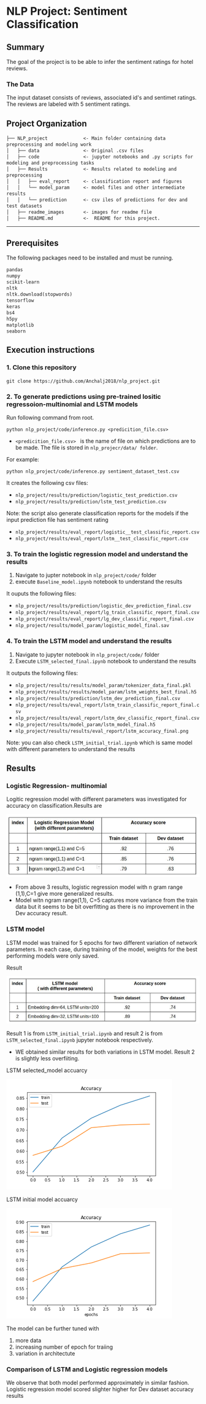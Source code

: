 # NLP Project: Sentiment Classification 

## Summary

The goal of the project is to be able to infer the sentiment ratings for hotel reviews.


### The Data
The input dataset consists of reviews, associated id's and sentimet ratings. The reviews are labeled with 5 sentiment ratings.


Project Organization
------------

    ├── NLP_project             <- Main folder containing data preprocessing and modeling work
    │   ├── data                <- Original .csv files
    │   ├── code                <- jupyter notebooks and .py scripts for modeling and preprocessing tasks
    │   ├── Results             <- Results related to modeling and preprocessing
    │   │   ├── eval_report     <- classification report and figures
    │   │   └── model_param     <- model files and other intermediate results
    │   │   └── prediction      <- csv iles of predictions for dev and test datasets  
    │   ├── readme_images       <- images for readme file
    │   ├── README.md           <-  README for this project.

--------

## Prerequisites
The following packages need to be installed and must be running.
```
pandas
numpy
scikit-learn
nltk
nltk.download(stopwords)
tensorflow
keras
bs4
h5py
matplotlib
seaborn
```

## Execution instructions

### 1. Clone this repository 
```
git clone https://github.com/Anchalj2018/nlp_project.git
```

### 2. To generate predictions using pre-trained  lositic regressoion-multinomial and LSTM models

Run following command from root.

```
python nlp_project/code/inference.py <predicition_file.csv>  
```
- `<predicition_file.csv> ` is the name of file on which predictions are to be made. The file is stored in `nlp_projecr/data/ folder`.

For example:
```
python nlp_project/code/inference.py sentiment_dataset_test.csv
```
It creates the following csv files:
- `nlp_project/results/prediction/logistic_test_prediction.csv`
- `nlp_project/results/prediction/lstm_test_prediction.csv`

Note: the script also generate classification reports  for the models if the input prediction file has sentiment rating
- `nlp_project/results/eval_report/logistic__test_classific_report.csv`
- `nlp_project/results/eval_report/lstm__test_classific_report.csv`


### 3.  To train the logistic regression model and understand the results 

1. Navigate to jupter notebook in `nlp_project/code/`  folder
2. execute `Baseline_model.ipynb` notebook to understand the results

It ouputs the following files:
- `nlp_project/results/prediction/logistic_dev_prediction_final.csv`
- `nlp_project/results/eval_report/lg_train_classific_report_final.csv`
- `nlp_project/results/eval_report/lg_dev_classific_report_final.csv`
- `nlp_project/results/model_param/logistic_model_final.sav`


### 4.  To train the LSTM model and understand the results 

1. Navigate to jupyter notebook in `nlp_project/code/`  folder
2. Execute `LSTM_selected_final.ipynb` notebook to understand the results

It outputs the following files:
- `nlp_project/results/results/model_param/tokenizer_data_final.pkl`
- `nlp_project/results/results/model_param/lstm_weights_best_final.h5`
- `nlp_project/results/prediction/lstm_dev_prediction_final.csv`
- `nlp_project/results/eval_report/lstm_train_classific_report_final.csv`
- `nlp_project/results/eval_report/lstm_dev_classific_report_final.csv`
- `nlp_project/results/model_param/lstm_model_final.h5`
- `nlp_project/results/results/eval_report/lstm_accuracy_final.png`

Note: you can also check `LSTM_initial_trial.ipynb`  which is same model with different parameters to understand the results


## Results

### Logistic Regression- multinomial

Logitic regression model with different parameters was investigated for accuracy on classification.Results are

![Alt text](readme_images/logistic_results.png?raw=true )

* From above 3 results, logistic regression model with n gram range  (1,1),C=1  give more generalized results.  
* Model witn ngram range(1,1), C=5 captures more variance from the  train data  but it seems to be bit overfitting as there is no improvement in the Dev accuracy result.



### LSTM model

LSTM model was trained for 5 epochs for two different variation of network parameters. 
In each case, during training of the model, weights for the best performing models were only saved.

Result

![Alt text](readme_images/lstm_results.png?raw=true )

Result 1 is from `LSTM_initial_trial.ipynb` and result 2 is from `LSTM_selected_final.ipynb` jupyter notebook respectively.
* WE obtained similar results for both variations in LSTM model. Result 2 is slightly less overfiiting.

LSTM selected_model accuarcy

![Alt text](results/eval_report/lstm_accuracy_final.png?raw=true )

LSTM  initial model accuarcy

![Alt text](results/eval_report/lstm_accuracy_initial.png?raw=true )



The model can be further tuned with 
1. more data
2. increasing number of epoch for traiing
3. variation in architectute


### Comparison of LSTM and Logistic regression models

We observe that both model performed approximately in similar fashion. Logistic regression model scored slighter higher for Dev  dataset accuracy results










